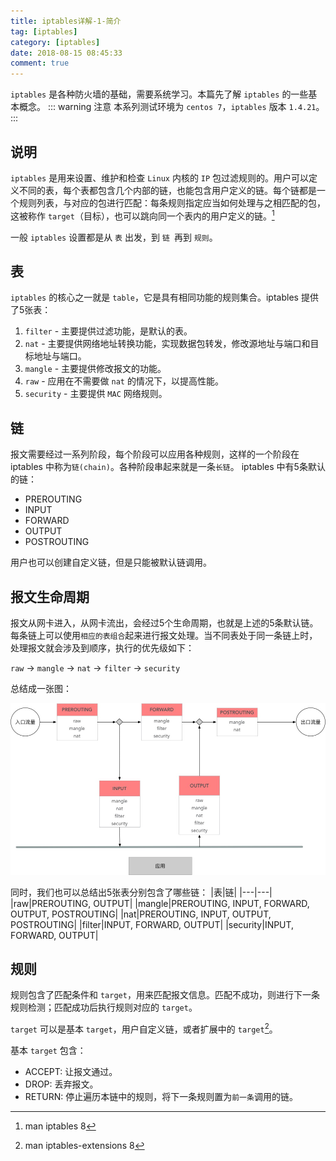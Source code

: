 ```yaml
---
title: iptables详解-1-简介
tag: [iptables]
category: [iptables]
date: 2018-08-15 08:45:33
comment: true
---
```


`iptables` 是各种防火墙的基础，需要系统学习。本篇先了解 `iptables` 的一些基本概念。
::: warning 注意
本系列测试环境为 `centos 7`，`iptables` 版本 `1.4.21`。
:::
<!-- more -->

## 说明
`iptables` 是用来设置、维护和检查 `Linux` 内核的 `IP` 包过滤规则的。用户可以定义不同的表，每个表都包含几个内部的链，也能包含用户定义的链。每个链都是一个规则列表，与对应的包进行匹配：每条规则指定应当如何处理与之相匹配的包，这被称作 `target`（目标），也可以跳向同一个表内的用户定义的链。[^1]
[^1]: man iptables 8

一般 `iptables` 设置都是从 `表` 出发，到 `链 `再到 `规则`。

## 表
`iptables` 的核心之一就是 `table`，它是具有相同功能的规则集合。iptables 提供了5张表：
1. `filter` - 主要提供过滤功能，是默认的表。
2. `nat` - 主要提供网络地址转换功能，实现数据包转发，修改源地址与端口和目标地址与端口。
3. `mangle` - 主要提供修改报文的功能。
4. `raw` - 应用在不需要做 `nat` 的情况下，以提高性能。
5. `security` - 主要提供 `MAC` 网络规则。

## 链
报文需要经过一系列阶段，每个阶段可以应用各种规则，这样的一个阶段在 iptables 中称为`链(chain)`。各种阶段串起来就是一条`长链`。 iptables 中有5条默认的链：
- PREROUTING
- INPUT
- FORWARD
- OUTPUT
- POSTROUTING

用户也可以创建自定义链，但是只能被默认链调用。

## 报文生命周期
报文从网卡进入，从网卡流出，会经过5个生命周期，也就是上述的5条默认链。每条链上可以使用`相应的表组合`起来进行报文处理。当不同表处于同一条链上时，处理报文就会涉及到顺序，执行的优先级如下：

`raw` -> `mangle` -> `nat` -> `filter` -> `security`

总结成一张图：

![报文生命周期](/iptables/lifecycle.jpg)

同时，我们也可以总结出5张表分别包含了哪些链：
|表|链|
|---|---|
|raw|PREROUTING, OUTPUT|
|mangle|PREROUTING, INPUT, FORWARD, OUTPUT, POSTROUTING|
|nat|PREROUTING, INPUT, OUTPUT, POSTROUTING|
|filter|INPUT, FORWARD, OUTPUT|
|security|INPUT, FORWARD, OUTPUT|

## 规则
规则包含了匹配条件和 `target`，用来匹配报文信息。匹配不成功，则进行下一条规则检测；匹配成功后执行规则对应的 `target`。

`target` 可以是基本 `target`，用户自定义链，或者扩展中的 `target`[^2]。

基本 `target` 包含：
- ACCEPT: 让报文通过。
- DROP: 丢弃报文。
- RETURN: 停止遍历本链中的规则，将下一条规则置为`前一条`调用的链。

[^2]: man iptables-extensions 8

